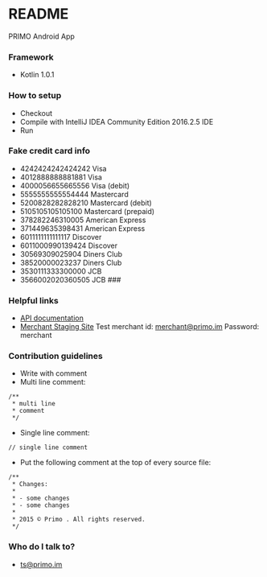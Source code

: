 # README  #

PRIMO Android App

### Framework ###

* Kotlin 1.0.1

### How to setup ###

* Checkout
* Compile with IntelliJ IDEA Community Edition 2016.2.5 IDE
* Run

### Fake credit card info ###

* 4242424242424242    Visa
* 4012888888881881    Visa
* 4000056655665556    Visa (debit)
* 5555555555554444    Mastercard
* 5200828282828210    Mastercard (debit)
* 5105105105105100    Mastercard (prepaid)
* 378282246310005     American Express
* 371449635398431     American Express
* 6011111111111117    Discover
* 6011000990139424    Discover
* 30569309025904      Diners Club
* 38520000023237      Diners Club
* 3530111333300000    JCB
* 3566002020360505    JCB ###

### Helpful links ###
* [API documentation](http://staging.primo.im/api/v1/ad09c3d49a3202772452bd229203a35c)
* [Merchant Staging Site](http://staging.primo.im/merchant/signin) 
Test merchant id:  merchant@primo.im
Password: merchant

### Contribution guidelines ###

* Write with comment
* Multi line comment:
```
/**
 * multi line
 * comment
 */
```
* Single line comment:
```
// single line comment
```
* Put the following comment at the top of every source file:
```
/**
 * Changes:
 *
 * - some changes
 * - some changes
 *
 * 2015 © Primo . All rights reserved.
 */

```

### Who do I talk to? ###

* ts@primo.im